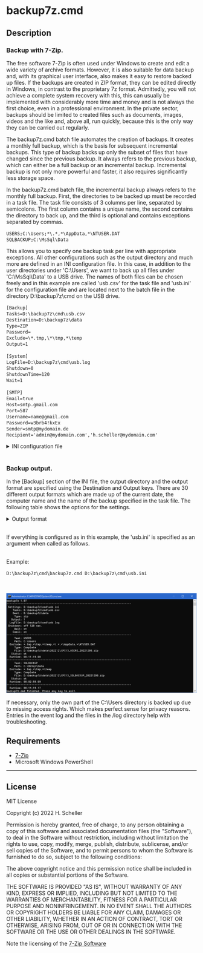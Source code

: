 backup7z.cmd
==========

## Description
### Backup with 7-Zip.
<p>The free software 7-Zip is often used under Windows to create and edit a wide variety of archive formats. However, it is also suitable for data backup and, with its graphical user interface, also makes it easy to restore backed up files. If the backups are created in ZIP format, they can be edited directly in Windows, in contrast to the proprietary 7z format. Admittedly, you will not achieve a complete system recovery with this, this can usually be implemented with considerably more time and money and is not always the first choice, even in a professional environment. In the private sector, backups should be limited to created files such as documents, images, videos and the like and, above all, run quickly, because this is the only way they can be carried out regularly.</p>

<p>The backup7z.cmd batch file automates the creation of backups. It creates a monthly full backup, which is the basis for subsequent incremental backups. This type of backup backs up only the subset of files that have changed since the previous backup. It always refers to the previous backup, which can either be a full backup or an incremental backup. Incremental backup is not only more powerful and faster, it also requires significantly less storage space.</p>

<p>In the backup7z.cmd batch file, the incremental backup always refers to the monthly full backup. First, the directories to be backed up must be recorded in a task file. The task file consists of 3 columns per line, separated by semicolons. The first column contains a unique name, the second contains the directory to back up, and the third is optional and contains exceptions separated by commas.</p>

```text
USERS;C:\Users;*\.*,*\AppData,*\NTUSER.DAT
SQLBACKUP;C:\MsSql\Data
```
<p>This allows you to specify one backup task per line with appropriate exceptions. All other configurations such as the output directory and much more are defined in an INI configuration file. In this case, in addition to the user directories under 'C:\Users', we want to back up all files under 'C:\MsSql\Data' to a USB drive. The names of both files can be chosen freely and in this example are called 'usb.csv' for the task file and 'usb.ini' for the configuration file and are located next to the batch file in the directory D:\backup7z\cmd on the USB drive.</p>


```text
[Backup]
Tasks=D:\backup7z\cmd\usb.csv
Destination=D:\backup7z\data
Type=ZIP
Password=
Exclude=\*.tmp,\*\tmp,*\temp
Output=1

[System]
LogFile=D:\backup7z\cmd\usb.log
Shutdown=0
ShutdownTime=120
Wait=1

[SMTP]
Email=true
Host=smtp.gmail.com
Port=587
Username=name@gmail.com
Password=w3brb4!kxEx
Sender=smtp@mydomain.de
Recipient='admin@mydomain.com','h.scheller@mydomain.com'
```
<details><summary>INI configuration file</summary>

### Configuration of the INI file.
<p>INI files contain key-value pairs divided into sections. Our INI file is divided into three sections and contains all the necessary settings such as where and in what format to save. INI files are advantageous if different configurations are to be created. For example, if you want to run backups via Task Scheduler and also allow a user to run them manually, different configurations with different INI files are quite easy to do.</p>

**[backup]**
<h5>
<table><tr>
<td>Tasks</td>
<td>Specifies the name of the task file.</td>
</tr><tr>
<td>Destination</td><td>Specifies the backup destination. Usually an external hard drive or a network drive on which to save the backup. If a UNC path is given, the authentication should be saved in Windows beforehand.</td>
</tr><tr>
<td>Type</td>
<td>Specifies the type of backup archive. Possible values are zip or 7z. The zip type is standard and is also directly supported by Windows.</td>
</tr><tr>
<td>Password</td>
<td>The backup archive is encrypted by specifying a password.</td>
</tr><tr>
<td>Exclude</td>
<td>General exclusion mask for files and directories which must be separated by commas. An example would be: *\tmp,*.bak,*.tmp This value supplements the value specified in the task file.</td>
</tr><tr>
<td>Output</td>
<td>Defines the output format of the backup archive. The output format consists of the task name, computer name and the date. There are 30 different output formats which are described below.</td>
</tr></table>
</h5>
<br/>

**[System]**
<h5><table><tr>
<td>LogFile</td>
<td>File that logs the backups. Default is the computer name in the execution directory.</td>
</tr><tr>
<td>Shutdown</td>
<td>switch, shuts down the computer after the backup is complete. Valid values are 0/1 off/on true/false.</td>
</tr><tr>
<td>ShutdownTime</td>
<td>Specifies the shutdown time in seconds. Values between 30 and 600 can be specified.</td>
</tr><tr>
<td>Wait</td>
<td>switch, waits for keyboard input after execution. Valid values are 0/1 off/on true/false.</td>
</tr></table></h5>
<br/>

**[SMTP]**
<h5><table><tr>
<td>Email</td>
<td>switch, sends email via SMTP after backup. Assuming subsequent values are correct. Valid values are 0/1 off/on true/false.</td>
</tr><tr>
<td>Host</td>
<td>SMTP host.</td>
</tr><tr>
<td>Port</td>
<td>SMTP port mostly 25 or 587</td>
</tr><tr>
<td>Username</td>
<td>Username</td>
</tr><tr>
<td>Password</td>
<td>password</td>
</tr><tr>
<td>Sender</td>
<td>Sender's name.</td>
</tr><tr>
<td>Recipient</td>
<td>Attention, in contrast to the sender, the recipients must always be put in quotation marks. If you want to specify more than one, they must be separated by commas. e.g. 'admin@mydomain.com','h.scheller@mydomain.com'</td>
</tr></table></h5></p>
</details>
<br/>

### Backup output.
<p>In the [Backup] section of the INI file, the output directory and the output format are specified using the Destination and Output keys. There are 30 different output formats which are made up of the current date, the computer name and the name of the backup specified in the task file. The following table shows the options for the settings.<p>


<details><summary>Output format</summary>
<p>
<br/>
<h5>
<table>
<tr><td>ID</td><td>Directory</td><td>File</td></tr>
<tr><td>1</td><td>BACKUP\YYYYMM</td><td>COMPUTERNAME_NAME_YYYYMMDD.zip</td></tr>
<tr><td>2</td><td>BACKUP\YYYYMM</td><td>COMPUTERNAME_YYYYMMDD_NAME.zip</td></tr>
<tr><td>3</td><td>BACKUP\YYYYMM</td><td>NAME_COMPUTERNAME_YYYYMMDD.zip</td></tr>
<tr><td>4</td><td>BACKUP\YYYYMM</td><td>NAME_YYYYMMDD_COMPUTERNAME.zip</td></tr>
<tr><td>5</td><td>BACKUP\YYYYMM</td><td>YYYYMMDD_COMPUTERNAME_NAME.zip</td></tr>
<tr><td>6</td><td>BACKUP\YYYYMM</td><td>YYYYMMDD_NAME_COMPUTERNAME.zip</td></tr>
<tr><td>7</td><td>BACKUP\YYYYMM_COMPUTERNAME</td><td>COMPUTERNAME_NAME_YYYYMMDD.zip</td></tr>
<tr><td>8</td><td>BACKUP\YYYYMM_COMPUTERNAME</td><td>COMPUTERNAME_YYYYMMDD_NAME.zip</td></tr>
<tr><td>9</td><td>BACKUP\YYYYMM_COMPUTERNAME</td><td>NAME_COMPUTERNAME_YYYYMMDD.zip</td></tr>
<tr><td>10</td><td>BACKUP\YYYYMM_COMPUTERNAME</td><td>NAME_YYYYMMDD_COMPUTERNAME.zip</td></tr>
<tr><td>11</td><td>BACKUP\YYYYMM_COMPUTERNAME</td><td>YYYYMMDD_COMPUTERNAME_NAME.zip</td></tr>
<tr><td>12</td><td>BACKUP\YYYYMM_COMPUTERNAME</td><td>YYYYMMDD_NAME_COMPUTERNAME.zip</td></tr>
<tr><td>13</td><td>BACKUP\COMPUTERNAME_YYYYMM</td><td>COMPUTERNAME_NAME_YYYYMMDD.zip</td></tr>
<tr><td>14</td><td>BACKUP\COMPUTERNAME_YYYYMM</td><td>COMPUTERNAME_YYYYMMDD_NAME.zip</td></tr>
<tr><td>15</td><td>BACKUP\COMPUTERNAME_YYYYMM</td><td>NAME_COMPUTERNAME_YYYYMMDD.zip</td></tr>
<tr><td>16</td><td>BACKUP\COMPUTERNAME_YYYYMM</td><td>NAME_YYYYMMDD_COMPUTERNAME.zip</td></tr>
<tr><td>17</td><td>BACKUP\COMPUTERNAME_YYYYMM</td><td>YYYYMMDD_COMPUTERNAME_NAME.zip</td></tr>
<tr><td>18</td><td>BACKUP\COMPUTERNAME_YYYYMM</td><td>YYYYMMDD_NAME_COMPUTERNAME.zip</td></tr>
<tr><td>19</td><td>BACKUP\YYYYMM\COMPUTERNAME</td><td>COMPUTERNAME_NAME_YYYYMMDD.zip</td></tr>
<tr><td>20</td><td>BACKUP\YYYYMM\COMPUTERNAME</td><td>COMPUTERNAME_YYYYMMDD_NAME.zip</td></tr>
<tr><td>21</td><td>BACKUP\YYYYMM\COMPUTERNAME</td><td>NAME_COMPUTERNAME_YYYYMMDD.zip</td></tr>
<tr><td>22</td><td>BACKUP\YYYYMM\COMPUTERNAME</td><td>NAME_YYYYMMDD_COMPUTERNAME.zip</td></tr>
<tr><td>23</td><td>BACKUP\YYYYMM\COMPUTERNAME</td><td>YYYYMMDD_COMPUTERNAME_NAME.zip</td></tr>
<tr><td>24</td><td>BACKUP\YYYYMM\COMPUTERNAME</td><td>YYYYMMDD_NAME_COMPUTERNAME.zip</td></tr>
<tr><td>25</td><td>BACKUP\COMPUTERNAME\YYYYMM</td><td>COMPUTERNAME_NAME_YYYYMMDD.zip</td></tr>
<tr><td>26</td><td>BACKUP\COMPUTERNAME\YYYYMM</td><td>COMPUTERNAME_YYYYMMDD_NAME.zip</td></tr>
<tr><td>27</td><td>BACKUP\COMPUTERNAME\YYYYMM</td><td>NAME_COMPUTERNAME_YYYYMMDD.zip</td></tr>
<tr><td>28</td><td>BACKUP\COMPUTERNAME\YYYYMM</td><td>NAME_YYYYMMDD_COMPUTERNAME.zip</td></tr>
<tr><td>29</td><td>BACKUP\COMPUTERNAME\YYYYMM</td><td>YYYYMMDD_COMPUTERNAME_NAME.zip</td></tr>
<tr><td>30</td><td>BACKUP\COMPUTERNAME\YYYYMM</td><td>YYYYMMDD_NAME_COMPUTERNAME.zip</td></tr>
</table>
</h5>
</p>
</details><br/>

<p>If everything is configured as in this example, the 'usb.ini' is specified as an argument when called as follows.</p><br/>
Example:

```text
D:\backup7z\cmd\backup7z.cmd D:\backup7z\cmd\usb.ini
```

<br/>

![img001](../doc/img001.png)

<p>If necessary, only the own part of the C:\Users directory is backed up due to missing access rights. Which makes perfect sense for privacy reasons. Entries in the event log and the files in the /log directory help with troubleshooting.</p>




## Requirements
* [7-Zip](https://www.7-zip.org/download.html)
* Microsoft Windows PowerShell
<hr/>

## License
MIT License

Copyright (c) 2022 H. Scheller

Permission is hereby granted, free of charge, to any person obtaining a copy
of this software and associated documentation files (the "Software"), to deal
in the Software without restriction, including without limitation the rights
to use, copy, modify, merge, publish, distribute, sublicense, and/or sell
copies of the Software, and to permit persons to whom the Software is
furnished to do so, subject to the following conditions:

The above copyright notice and this permission notice shall be included in all
copies or substantial portions of the Software.

THE SOFTWARE IS PROVIDED "AS IS", WITHOUT WARRANTY OF ANY KIND, EXPRESS OR
IMPLIED, INCLUDING BUT NOT LIMITED TO THE WARRANTIES OF MERCHANTABILITY,
FITNESS FOR A PARTICULAR PURPOSE AND NONINFRINGEMENT. IN NO EVENT SHALL THE
AUTHORS OR COPYRIGHT HOLDERS BE LIABLE FOR ANY CLAIM, DAMAGES OR OTHER
LIABILITY, WHETHER IN AN ACTION OF CONTRACT, TORT OR OTHERWISE, ARISING FROM,
OUT OF OR IN CONNECTION WITH THE SOFTWARE OR THE USE OR OTHER DEALINGS IN THE
SOFTWARE.

Note the licensing of the [7-Zip Software](https://www.7-zip.org/license.txt)